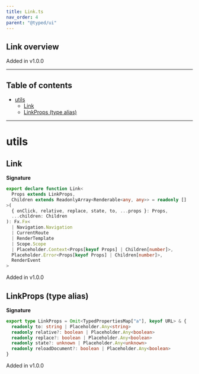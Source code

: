 ```yaml
---
title: Link.ts
nav_order: 4
parent: "@typed/ui"
---
```


## Link overview

Added in v1.0.0

---

<h2 class="text-delta">Table of contents</h2>

- [utils](#utils)
  - [Link](#link)
  - [LinkProps (type alias)](#linkprops-type-alias)

---

# utils

## Link

**Signature**

```ts
export declare function Link<
  Props extends LinkProps,
  Children extends ReadonlyArray<Renderable<any, any>> = readonly []
>(
  { onClick, relative, replace, state, to, ...props }: Props,
  ...children: Children
): Fx.Fx<
  | Navigation.Navigation
  | CurrentRoute
  | RenderTemplate
  | Scope.Scope
  | Placeholder.Context<Props[keyof Props] | Children[number]>,
  Placeholder.Error<Props[keyof Props] | Children[number]>,
  RenderEvent
>
```

Added in v1.0.0

## LinkProps (type alias)

**Signature**

```ts
export type LinkProps = Omit<TypedPropertiesMap["a"], keyof URL> & {
  readonly to: string | Placeholder.Any<string>
  readonly relative?: boolean | Placeholder.Any<boolean>
  readonly replace?: boolean | Placeholder.Any<boolean>
  readonly state?: unknown | Placeholder.Any<unknown>
  readonly reloadDocument?: boolean | Placeholder.Any<boolean>
}
```

Added in v1.0.0
